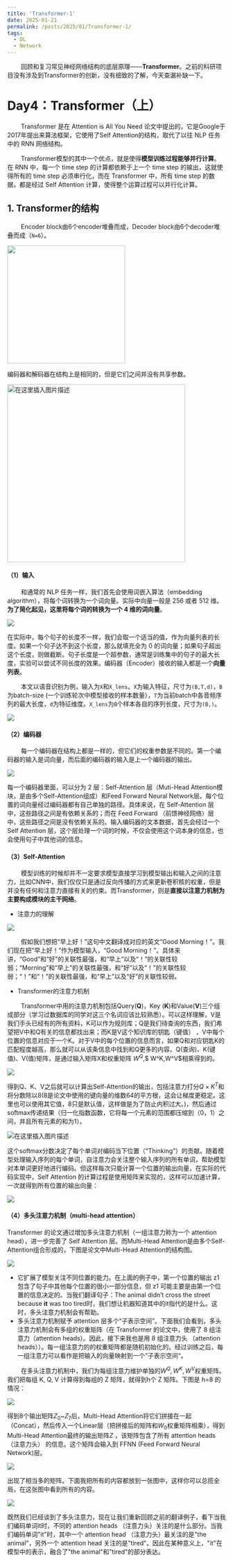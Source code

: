```yaml
---
title: 'Transformer-1'
date: 2025-01-21
permalink: /posts/2025/01/Transformer-1/
tags:
  - DL
  - Network
---
```


        回顾和复习常见神经网络结构的底层原理——**Transformer**。之前的科研项目没有涉及到Transformer的创新，没有细致的了解，今天查漏补缺一下。

Day4：Transformer（上）
======

        Transformer 是在 Attention is All You Need 论文中提出的，它是Google于2017年提出来算法框架，它使用了Self Attention的结构，取代了以往 NLP 任务中的 RNN 网络结构。

        Transformer模型的其中一个优点，就是使得**模型训练过程能够并行计算**。在 RNN 中，每一个 time step 的计算都依赖于上一个 time step 的输出，这就使得所有的 time step 必须串行化，而在 Transformer 中，所有 time step 的数据，都是经过 Self Attention 计算，使得整个运算过程可以并行化计算。

## 1. Transformer的结构

        Encoder block由6个encoder堆叠而成，Decoder block由6个decoder堆叠而成（`N=6`）。

<img title="" src="https://pic2.zhimg.com/v2-96f8217758d3c102e81a67d00240745f_1440w.jpg" alt="" width="272" data-align="center">

编码器和解码器在结构上是相同的，但是它们之间并没有共享参数。

<img title="" src="https://i-blog.csdnimg.cn/blog_migrate/20c5baff36eedc6100d9f107e4fe3c95.png#pic_center" alt="在这里插入图片描述" width="410" data-align="center">

#### （1）输入

        和通常的 NLP 任务一样，我们首先会使用词嵌入算法（embedding algorithm），将每个词转换为一个词向量。实际中向量一般是 256 或者 512 维。**为了简化起见，这里将每个词的转换为一个 4 维的词向量**。

![](https://picx.zhimg.com/v2-42083bc52d3d858e0412404894ebafcb_1440w.jpg)

在实际中，每个句子的长度不一样，我们会取一个适当的值，作为向量列表的长度。如果一个句子达不到这个长度，那么就填充全为 0 的词向量；如果句子超出这个长度，则做截断。句子长度是一个超参数，通常是训练集中的句子的最大长度，实验可以尝试不同长度的效果。编码器（Encoder）接收的输入都是一个**向量列表**。

        本文以语音识别为例，输入为`X`和`X_lens`。`X`为输入特征，尺寸为`(B,T,d)`，`B`为batch-size (一个训练轮次中模型接收的样本数量），`T`为当前batch中各音频序列的最大长度，`d`为特征维度。`X_lens`为`B`个样本各自的序列长度，尺寸为`(B,)`。

![](https://pic3.zhimg.com/v2-c0749c029c5f8cd00ae505010794fb98_1440w.jpg)

#### **（2）编码器**

        每一个编码器在结构上都是一样的，但它们的权重参数是不同的。第一个编码器的输入是词向量，而后面的编码器的输入是上一个编码器的输出。

![](https://pic4.zhimg.com/v2-a994c2267478c074af8a4c80ee060e01_1440w.jpg)

每一个编码器里面，可以分为 2 层：Self-Attention 层（Muti-Head Attention模块，是由多个Self-Attention组成）和Feed Forward Neural Network层。每个位置的词向量经过编码器都有自己单独的路径。具体来说，在 Self-Attention 层中，这些路径之间是有依赖关系的；而在 Feed Forward （前馈神经网络）层中，这些路径之间是没有依赖关系的。输入编码器的文本数据，首先会经过一个 Self Attention 层，这个层处理一个词的时候，不仅会使用这个词本身的信息，也会使用句子中其他词的信息。

#### **（3）Self-Attention**

        模型训练的时候却并不一定要求模型直接学习到模型输出和输入之间的注意力，比如CNN中，我们仅仅只是通过反向传播的方式来更新卷积核的权重，但是并没有任何和注意力直接有关的约束。而Transformer，则是**直接以注意力机制为主要构成模块的主干网络**。

* 注意力的理解

![](https://picx.zhimg.com/v2-7df72f94a32d67171412cba2f4da3ca3_1440w.jpg)

        假如我们想把“早上好！”这句中文翻译成对应的英文“Good Morning！”。我们现在把“早上好！”作为模型输入，“Good Morning！”。具体来讲，“Good”和“好”的关联性最强，和“早上”以及“！”的关联性较弱；“Morning”和“早上”的关联性最强，和“好”以及“！”的关联性较弱；“！”和“！”的关联性最强，和“早上”以及“好”的关联性较弱。

* Transformer的注意力机制

        Transformer中用的注意力机制包括Query(**Q**)，Key (**K**)和Value(**V**)三个组成部分（学习过数据库的同学对这三个名词应该比较熟悉）。可以这样理解，V是我们手头已经有的所有资料，K可以作为规则库；Q是我们待查询的东西，我们希望把V中和Q有关的信息都找出来；而K是V这个知识库的钥匙（键值） ，V中每个位置的信息对应于一个K。对于V中的每个位置的信息而言，如果Q和对应钥匙K的匹配程度越高，那么就可以从该条信息中找到和Q更多的内容。Q(查询)、K(键值)、V(值)矩阵，是通过输入矩阵X和权重矩阵 $W^Q$,$ W^K$,$W^V$相乘得到的。

![](https://pic4.zhimg.com/v2-aa6a480db5af7176d2d10e48fd806735_1440w.jpg)

得到Q、K、V之后就可以计算出Self-Attention的输出，包括注意力打分$Q \times K^T$和将分数除以8(8是论文中使用的键向量的维数64的平方根，这会让梯度更稳定。这里也可以使用其它值，8只是默认值，这样做是为了防止内积过大。)，然后通过softmax传递结果（归一化指数函数，它将每一个元素的范围都压缩到（0，1）之间，并且所有元素的和为1）。

![在这里插入图片描述](https://i-blog.csdnimg.cn/blog_migrate/00994ceb6bf9e66db19611c496463364.png#pic_center)

这个softmax分数决定了每个单词对编码当下位置（“Thinking”）的贡献。随着模型处理输入序列的每个单词，自注意力会关注整个输入序列的所有单词，帮助模型对本单词更好地进行编码。但这样每次只能计算一个位置的输出向量，在实际的代码实现中，Self Attention 的计算过程是使用矩阵来实现的，这样可以加速计算，一次就得到所有位置的输出向量：

![](https://picx.zhimg.com/v2-c43ab987e293c7a9af92563a6b9289e5_1440w.jpg)

#### **（4）多头注意力机制（multi-head attention）**

Transformer 的论文通过增加多头注意力机制（一组注意力称为一个 attention head），进一步完善了 Self Attention 层。而Multi-Head Attention是由多个Self-Attention组合形成的，下图是论文中Multi-Head Attention的结构图。 

![](https://picx.zhimg.com/v2-c4e7695fdbf5c46bd45f9428b342a755_1440w.webp?consumer=ZHI_MENG) 

- 它扩展了模型关注不同位置的能力。在上面的例子中，第一个位置的输出 z1 包含了句子中其他每个位置的很小一部分信息，但 z1 可能主要是由第一个位置的信息决定的。当我们翻译句子：The animal didn’t cross the street because **it** was too tired时，我们想让机器知道其中的it指代的是什么。这时，多头注意力机制会有帮助。
- 多头注意力机制赋予 attention 层多个“子表示空间”。下面我们会看到，多头注意力机制会有多组的权重矩阵（在 Transformer 的论文中，使用了 8 组注意力（attention heads）。因此，接下来我也是用 8 组注意力头 （attention heads））。每一组注意力的的权重矩阵都是随机初始化的。经过训练之后，每一组注意力可以看作是把输入的向量映射到一个”子表示空间“。

        在多头注意力机制中，我们为每组注意力维护单独的$W^Q, W^K,W^V$权重矩阵。我们把每组 K, Q, V 计算得到每组的 Z 矩阵，就得到h个 Z 矩阵。下图是 h=8 的情况：

![](https://pica.zhimg.com/v2-977b7be842e05664eed157085962e378_1440w.jpg)

得到8个输出矩阵$Z_0$~$Z_7$后，Multi-Head Attention将它们拼接在一起（Concat），然后传入一个Linear层（把拼接后的矩阵和$W_0$权重矩阵相乘），得到Multi-Head Attention最终的输出矩阵$Z$ ，该矩阵包含了所有 attention heads（注意力头） 的信息。这个矩阵会输入到 FFNN (Feed Forward Neural Network)层。

![](https://pic4.zhimg.com/v2-dad82b6bd8c4a0dc849e58a706049be1_1440w.webp?consumer=ZHI_MENG)

出现了相当多的矩阵。下面我把所有的内容都放到一张图中，这样你可以总揽全局，在这张图中看到所有的内容。

![](https://pic4.zhimg.com/v2-7e43ec9d42e79b6f134ddfc6604409b3_1440w.jpg)

既然我们已经谈到了多头注意力，现在让我们重新回顾之前的翻译例子，看下当我们编码单词it时，不同的 attention heads （注意力头）关注的是什么部分。当我们编码单词"it"时，其中一个 attention head （注意力头）最关注的是"the animal"，另外一个 attention head 关注的是"tired"。因此在某种意义上，"it"在模型中的表示，融合了"the animal"和"tired"的部分表达。
